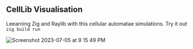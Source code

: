 ## CellLib Visualisation

Leearning Zig and Raylib with this cellular automatae simulations.
Try it out `zig build run`


![Screenshot 2023-07-05 at 9 15 49 PM](https://github.com/aryanrsuri/CellLib/assets/13823329/baaf968e-3f41-45fd-857a-08d383d4f754)
